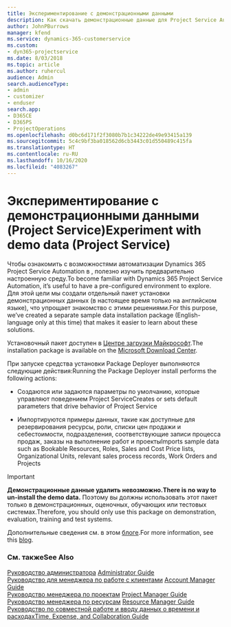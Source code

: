 ```yaml
---
title: Экспериментирование с демонстрационными данными
description: Как скачать демонстрационные данные для Project Service Automation и экспериментировать с ними.
author: JohnPBurrows
manager: kfend
ms.service: dynamics-365-customerservice
ms.custom:
- dyn365-projectservice
ms.date: 8/03/2018
ms.topic: article
ms.author: ruhercul
audience: Admin
search.audienceType:
- admin
- customizer
- enduser
search.app:
- D365CE
- D365PS
- ProjectOperations
ms.openlocfilehash: d0bc6d171f2f3080b7b1c34222de49e93415a139
ms.sourcegitcommit: 5c4c9bf3ba018562d6cb3443c01d550489c415fa
ms.translationtype: HT
ms.contentlocale: ru-RU
ms.lasthandoff: 10/16/2020
ms.locfileid: "4083267"
---
```

# <a name="experiment-with-demo-data-project-service"></a><span data-ttu-id="767b3-103">Экспериментирование с демонстрационными данными (Project Service)</span><span class="sxs-lookup"><span data-stu-id="767b3-103">Experiment with demo data (Project Service)</span></span>

<span data-ttu-id="767b3-104">Чтобы ознакомить с возможностями автоматизации Dynamics 365 Project Service Automation в , полезно изучить предварительно настроенную среду.</span><span class="sxs-lookup"><span data-stu-id="767b3-104">To become familiar with Dynamics 365 Project Service Automation, it’s useful to have a pre-configured environment to explore.</span></span> <span data-ttu-id="767b3-105">Для этой цели мы создали отдельный пакет установки демонстрационных данных (в настоящее время только на английском языке), что упрощает знакомство с этими решениями.</span><span class="sxs-lookup"><span data-stu-id="767b3-105">For this purpose, we’ve created a separate sample data installation package (English-language only at this time) that makes it easier to learn about these solutions.</span></span> 

<span data-ttu-id="767b3-106">Установочный пакет доступен в [Центре загрузки Майкрософт](https://go.microsoft.com/fwlink/?linkid=859966).</span><span class="sxs-lookup"><span data-stu-id="767b3-106">The installation package is available on the [Microsoft Download Center](https://go.microsoft.com/fwlink/?linkid=859966).</span></span>  

<span data-ttu-id="767b3-107">При запуске средства установки Package Deployer выполняются следующие действия:</span><span class="sxs-lookup"><span data-stu-id="767b3-107">Running the Package Deployer install performs the following actions:</span></span> 
  
-   <span data-ttu-id="767b3-108">Создаются или задаются параметры по умолчанию, которые управляют поведением Project Service</span><span class="sxs-lookup"><span data-stu-id="767b3-108">Creates or sets default parameters that drive behavior of Project Service</span></span>  
  
-   <span data-ttu-id="767b3-109">Импортируются примеры данных, такие как доступные для резервирования ресурсы, роли, списки цен продажи и себестоимости, подразделения, соответствующие записи процесса продаж, заказы на выполнение работ и проекты</span><span class="sxs-lookup"><span data-stu-id="767b3-109">Imports sample data such as Bookable Resources, Roles, Sales and Cost Price lists, Organizational Units, relevant sales process records, Work Orders and Projects</span></span>    
  
> [!IMPORTANT]
> <span data-ttu-id="767b3-110">**Демонстрационные данные удалить невозможно.**</span><span class="sxs-lookup"><span data-stu-id="767b3-110">**There is no way to un-install the demo data.**</span></span> <span data-ttu-id="767b3-111">Поэтому вы должны использовать этот пакет только в демонстрационных, оценочных, обучающих или тестовых системах.</span><span class="sxs-lookup"><span data-stu-id="767b3-111">Therefore, you should only use this package on demonstration, evaluation, training and test systems.</span></span>

<span data-ttu-id="767b3-112">Дополнительные сведения см. в этом [блоге](https://blogs.msdn.microsoft.com/crm/2017/10/24/microsoft-dynamics-365-for-field-service-and-project-service-automation-sample-data).</span><span class="sxs-lookup"><span data-stu-id="767b3-112">For more information, see this [blog](https://blogs.msdn.microsoft.com/crm/2017/10/24/microsoft-dynamics-365-for-field-service-and-project-service-automation-sample-data).</span></span>





  
### <a name="see-also"></a><span data-ttu-id="767b3-113">См. также</span><span class="sxs-lookup"><span data-stu-id="767b3-113">See Also</span></span>  
 <span data-ttu-id="767b3-114">[Руководство администратора](../psa/admin-guide.md) </span><span class="sxs-lookup"><span data-stu-id="767b3-114">[Administrator Guide](../psa/admin-guide.md) </span></span>  
 <span data-ttu-id="767b3-115">[Руководство для менеджера по работе с клиентами](../psa/account-manager-guide.md) </span><span class="sxs-lookup"><span data-stu-id="767b3-115">[Account Manager Guide](../psa/account-manager-guide.md) </span></span>  
 <span data-ttu-id="767b3-116">[Руководство менеджера по проектам](../psa/project-manager-guide.md) </span><span class="sxs-lookup"><span data-stu-id="767b3-116">[Project Manager Guide](../psa/project-manager-guide.md) </span></span>  
 <span data-ttu-id="767b3-117">[Руководство менеджера по ресурсам](../psa/resource-manager-guide.md) </span><span class="sxs-lookup"><span data-stu-id="767b3-117">[Resource Manager Guide](../psa/resource-manager-guide.md) </span></span>  
 [<span data-ttu-id="767b3-118">Руководство по совместной работе и вводу данных о времени и расходах</span><span class="sxs-lookup"><span data-stu-id="767b3-118">Time, Expense, and Collaboration Guide</span></span>](../psa/time-expense-collaboration-guide.md)
